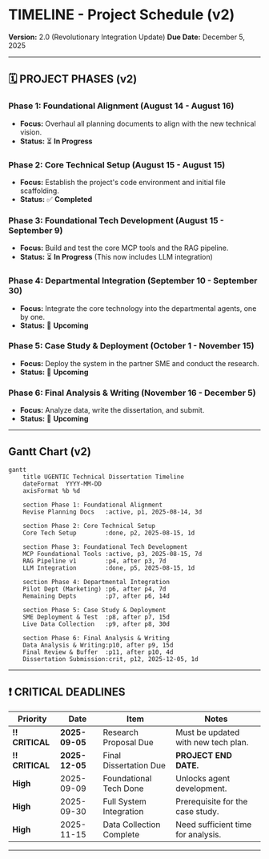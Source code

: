 # TIMELINE - Project Schedule (v2)

**Version:** 2.0 (Revolutionary Integration Update)
**Due Date:** December 5, 2025

---

## 🗓️ **PROJECT PHASES (v2)**

### **Phase 1: Foundational Alignment (August 14 - August 16)**
*   **Focus:** Overhaul all planning documents to align with the new technical vision.
*   **Status:** ⏳ **In Progress**

### **Phase 2: Core Technical Setup (August 15 - August 15)**
*   **Focus:** Establish the project's code environment and initial file scaffolding.
*   **Status:** ✅ **Completed**

### **Phase 3: Foundational Tech Development (August 15 - September 9)**
*   **Focus:** Build and test the core MCP tools and the RAG pipeline.
*   **Status:** ⏳ **In Progress** (This now includes LLM integration)

### **Phase 4: Departmental Integration (September 10 - September 30)**
*   **Focus:** Integrate the core technology into the departmental agents, one by one.
*   **Status:** 🎯 **Upcoming**

### **Phase 5: Case Study & Deployment (October 1 - November 15)**
*   **Focus:** Deploy the system in the partner SME and conduct the research.
*   **Status:** 🎯 **Upcoming**

### **Phase 6: Final Analysis & Writing (November 16 - December 5)**
*   **Focus:** Analyze data, write the dissertation, and submit.
*   **Status:** 🎯 **Upcoming**

---

##  Gantt Chart (v2)

```mermaid
gantt
    title UGENTIC Technical Dissertation Timeline
    dateFormat  YYYY-MM-DD
    axisFormat %b %d

    section Phase 1: Foundational Alignment
    Revise Planning Docs   :active, p1, 2025-08-14, 3d

    section Phase 2: Core Technical Setup
    Core Tech Setup        :done, p2, 2025-08-15, 1d

    section Phase 3: Foundational Tech Development
    MCP Foundational Tools :active, p3, 2025-08-15, 7d
    RAG Pipeline v1        :p4, after p3, 7d
    LLM Integration        :done, p5, 2025-08-15, 1d

    section Phase 4: Departmental Integration
    Pilot Dept (Marketing) :p6, after p4, 7d
    Remaining Depts        :p7, after p6, 14d

    section Phase 5: Case Study & Deployment
    SME Deployment & Test  :p8, after p7, 15d
    Live Data Collection   :p9, after p8, 30d

    section Phase 6: Final Analysis & Writing
    Data Analysis & Writing:p10, after p9, 15d
    Final Review & Buffer  :p11, after p10, 4d
    Dissertation Submission:crit, p12, 2025-12-05, 1d
```

---

## ❗ **CRITICAL DEADLINES**

| Priority   | Date          | Item                    | Notes                               |
|------------|---------------|-------------------------|-------------------------------------|
| **‼️ CRITICAL** | **2025-09-05**  | Research Proposal Due   | Must be updated with new tech plan. |
| **‼️ CRITICAL** | **2025-12-05**  | Final Dissertation Due  | **PROJECT END DATE.**               |
| **High**     | 2025-09-09    | Foundational Tech Done  | Unlocks agent development.          |
| **High**     | 2025-09-30    | Full System Integration | Prerequisite for the case study.    |
| **High**     | 2025-11-15    | Data Collection Complete| Need sufficient time for analysis.  |

---
